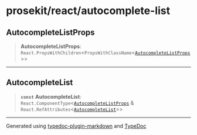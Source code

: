 # prosekit/react/autocomplete-list

<a id="AutocompleteListProps" name="AutocompleteListProps"></a>

## AutocompleteListProps

> **AutocompleteListProps**: `React.PropsWithChildren`\<`PropsWithClassName`\<[`AutocompleteListProps`](../lit/autocomplete-list.md#AutocompleteListProps)\>\>

***

<a id="AutocompleteList" name="AutocompleteList"></a>

## AutocompleteList

> **`const`** **AutocompleteList**: `React.ComponentType`\<[`AutocompleteListProps`](autocomplete-list.md#AutocompleteListProps) & `React.RefAttributes`\<[`AutocompleteList`](../lit/autocomplete-list.md#AutocompleteList)\>\>

***

Generated using [typedoc-plugin-markdown](https://www.npmjs.com/package/typedoc-plugin-markdown) and [TypeDoc](https://typedoc.org/)
